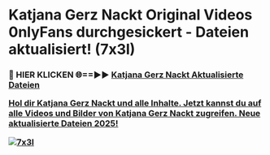 # Katjana Gerz Nackt Original Videos 0nlyFans durchgesickert - Dateien aktualisiert! (7x3l)

<h3>🔴 HIER KLICKEN 🌐==►► <a href="https://tinyurl.com/h6vf6nb8" rel="nofollow">Katjana Gerz Nackt Aktualisierte Dateien

Hol dir Katjana Gerz Nackt und alle Inhalte. Jetzt kannst du auf alle Videos und Bilder von Katjana Gerz Nackt zugreifen. Neue aktualisierte Dateien 2025!

[![7x3l](https://i.imgur.com/sD4kR3V.gif)](https://tinyurl.com/h6vf6nb8)
